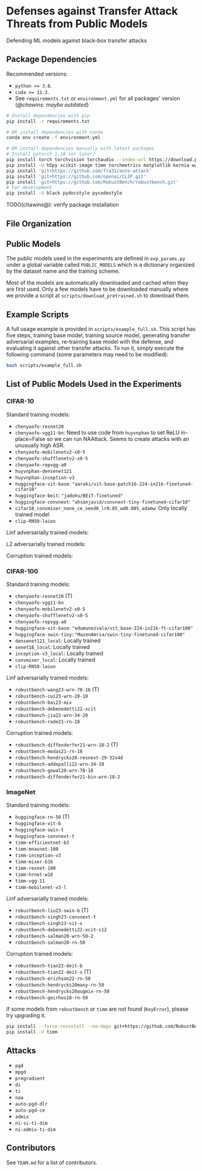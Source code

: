# Defenses against Transfer Attack Threats from Public Models

Defending ML models against black-box transfer attacks

## Package Dependencies

Recommended versions:

- `python >= 3.8`.
- `cuda >= 11.2`.
- See `requirements.txt` or `environment.yml` for all packages' version (*@chawins: maybe outdated*)

```bash
# Install dependencies with pip
pip install -r requirements.txt

# OR install dependencies with conda
conda env create -f environment.yml

# OR install dependencies manually with latest packages
# Install pytorch 1.10 (or later)
pip install torch torchvision torchaudio --index-url https://download.pytorch.org/whl/cu118
pip install -U h5py scikit-image timm torchmetrics matplotlib kornia wandb foolbox termcolor jaxtyping frozendict tabulate transformers einops safetensors
pip install 'git+https://github.com/fra31/auto-attack'
pip install 'git+https://github.com/openai/CLIP.git'
pip install 'git+https://github.com/RobustBench/robustbench.git'
# For development
pip install -U black pydocstyle pycodestyle
```

TODO(chawins@): verify package installation

## File Organization

## Public Models

The public models used in the experiments are defined in `exp_params.py` under a global variable called `PUBLIC_MODELS` which is a dictionary organized by the dataset name and the training scheme.

Most of the models are automatically downloaded and cached when they are first used.
Only a few models have to be downloaded manually where we provide a script at `scripts/download_pretrained.sh` to download them.

## Example Scripts

A full usage example is provided in `scripts/example_full.sh`. This script has five steps, training base model, training source model, generating transfer adversarial examples, re-training base model with the defense, and evaluating it against other transfer attacks. To run it, simply execute the following command (some parameters may need to be modified):

```bash
bash scripts/example_full.sh
```

## List of Public Models Used in the Experiments

### CIFAR-10

Standard training models:

- `chenyaofo-resnet20`
- `chenyaofo-vgg11-bn`: Need to use code from `huyvnphan` to set ReLU in-place=False so we can run NAAttack. Seems to create attacks with an unusually high ASR.
- `chenyaofo-mobilenetv2-x0-5`
- `chenyaofo-shufflenetv2-x0-5`
- `chenyaofo-repvgg-a0`
- `huyvnphan-densenet121`
- `huyvnphan-inception-v3`
- `huggingface-vit-base`: `"aaraki/vit-base-patch16-224-in21k-finetuned-cifar10"`
- `huggingface-beit`: `"jadohu/BEiT-finetuned"`
- `huggingface-convnext`: `"ahsanjavid/convnext-tiny-finetuned-cifar10"`
- `cifar10_convmixer_none_ce_seed0_lr0.05_wd0.005_adamw`: Only locally trained model
- `clip-RN50-laion`

Linf adversarially trained models:

L2 adversarially trained models:

Corruption trained models:

### CIFAR-100

Standard training models:

- `chenyaofo-resnet20` (T)
- `chenyaofo-vgg11-bn`
- `chenyaofo-mobilenetv2-x0-5`
- `chenyaofo-shufflenetv2-x0-5`
- `chenyaofo-repvgg-a0`
- `huggingface-vit-base`: `"edumunozsala/vit_base-224-in21k-ft-cifar100"`
- `huggingface-swin-tiny`: `"MazenAmria/swin-tiny-finetuned-cifar100"`
- `densenet121_local`: Locally trained
- `senet18_local`: Locally trained
- `inception-v3_local`: Locally trained
- `convmixer_local`: Locally trained
- `clip-RN50-laion`

Linf adversarially trained models:

- `robustbench-wang23-wrn-70-16` (T)
- `robustbench-cui23-wrn-28-10`
- `robustbench-bai23-mix`
- `robustbench-debenedetti22-xcit`
- `robustbench-jia22-wrn-34-20`
- `robustbench-rade21-rn-18`

Corruption trained models:

- `robustbench-diffenderfer21-wrn-18-2` (T)
- `robustbench-modas21-rn-18`
- `robustbench-hendrycks20-resnext-29-32x4d`
- `robustbench-addepalli22-wrn-34-10`
- `robustbench-gowal20-wrn-70-16`
- `robustbench-diffenderfer21-bin-wrn-18-2`

### ImageNet

Standard training models:

- `huggingface-rn-50` (T)
- `huggingface-vit-b`
- `huggingface-swin-t`
- `huggingface-convnext-t`
- `timm-efficientnet-b3`
- `timm-mnasnet-100`
- `timm-inception-v3`
- `timm-mixer-b16`
- `timm-rexnet-100`
- `timm-hrnet-w18`
- `timm-vgg-11`
- `timm-mobilenet-v3-l`

Linf adversarially trained models:

- `robustbench-liu23-swin-b` (T)
- `robustbench-singh23-convnext-t`
- `robustbench-singh23-vit-s`
- `robustbench-debenedetti22-xcit-s12`
- `robustbench-salman20-wrn-50-2`
- `robustbench-salman20-rn-50`

Corruption trained models:

- `robustbench-tian22-deit-b`
- `robustbench-tian22-deit-s` (T)
- `robustbench-erichson22-rn-50`
- `robustbench-hendrycks20many-rn-50`
- `robustbench-hendrycks20augmix-rn-50`
- `robustbench-geirhos18-rn-50`

If some models from `robustbench` or `timm` are not found (`KeyError`), please try upgrading it.

```bash
pip install --force-reinstall --no-deps git+https://github.com/RobustBench/robustbench.git
pip install -U timm
```

## Attacks

- `pgd`
- `mpgd`
- `pregradient`
- `di`
- `ti`
- `naa`
- `auto-pgd-dlr`
- `auto-pgd-ce`
- `admix`
- `ni-si-ti-dim`
- `ni-admix-ti-dim`

## Contributors

See `TEAM.md` for a list of contributors.
